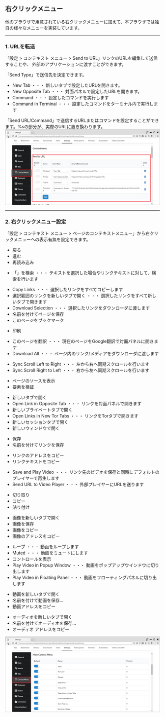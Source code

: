 ## 右クリックメニュー

他のブラウザで用意されている右クリックメニューに加えて、本ブラウザでは独自の様々なメニューを実装しています。

*********

### 1. URLを転送
「設定 > コンテキスト メニュー > Send to URL」リンクのURLを編集して送信することや、
外部のアプリケーションに渡すことができます。

「Send Type」で送信先を決定できます。

- New Tab ・・・ 新しいタブで設定したURLを開きます。
- New Opposite Tab ・・・ 対面パネルで設定したURLを開きます。
- Command ・・・ 設定したコマンドを実行します
- Command in Terminal ・・・ 設定したコマンドをターミナル内で実行します

「Send URL/Command」で送信するURLまたはコマンドを設定することができます。%sの部分が、実際のURLに置き換わります。
![context-menu-send-url](img/context-menu-send-url.png)

*********


### 2. 右クリックメニュー設定

「設定 > コンテキスト メニュー > ページのコンテキストメニュー」から右クリックメニューへの表示有無を設定できます。

 - 戻る
 - 進む
 - 再読み込み
  
<span/>

 - 「」を検索 ・・・ テキストを選択した場合やリンクテキストに対して、検索を行います
 
<span/>

 - Copy Links ・・・ 選択したリンクをすべてコピーします
 - 選択範囲のリンクを新しいタブで開く ・・・ 選択したリンクをすべて新しいタブで開きます
 - Download Selection ・・・ 選択したリンクをダウンローダに渡します
 - 名前を付けてページを保存
 - このページをブックマーク
 
<span/>

 - 印刷
 
<span/>

 - このページを翻訳 ・・・ 現在のページをGoogle翻訳で対面パネルに開きます
 - Download All ・・・ ページ内のリンク/メディアをダウンローダに渡します
  
<span/>

 - Sync Scroll Left to Right ・・・ 左から右へ同期スクロールを行います
 - Sync Scroll Right to Left ・・・ 右から左へ同期スクロールを行います

<span/>
 
 - ページのソースを表示
 - 要素を検証
 
<span/>

 - 新しいタブで開く
 - Open Link in Opposite Tab ・・・ リンクを対面パネルで開きます
 - 新しいプライベートタブで開く
 - Open Links in New Tor Tabs ・・・ リンクをTorタブで開きます
 - 新しいセッションタブで開く
 - 新しいウィンドウで開く
 
<span/>

 - 保存
 - 名前を付けてリンクを保存
 
<span/>

 - リンクのアドレスをコピー
 - リンクテキストをコピー
 
<span/>

 - Save and Play Video ・・・ リンク先のビデオを保存と同時にデフォルトのプレイヤーで再生します
 - Send URL to Video Player ・・・ 外部プレイヤーにURLを送ります
 
<span/>

 - 切り取り
 - コピー
 - 貼り付け
 
<span/>

 - 画像を新しいタブで開く
 - 画像を保存
 - 画像をコピー
 - 画像のアドレスをコピー
 
<span/>

 - ループ ・・・ 動画をループします
 - Muted ・・・ 動画をミュートにします
 - コントロールを表示
 - Play Video in Popup Window ・・・ 動画をポップアップウインドウに切り出します
 - Play Video in Floating Panel ・・・ 動画をフローティングパネルに切り出します
 
<span/>

 - 動画を新しいタブで開く
 - 名前を付けて動画を保存...
 - 動画アドレスをコピー
 
<span/>

 - オーディオを新しいタブで開く
 - 名前を付けてオーディオを保存...
 - オーディオ アドレスをコピー
 
![context-menu](img/context-menu.png)
 
